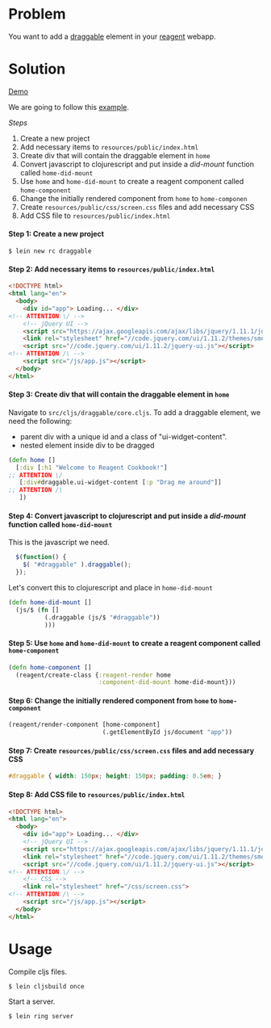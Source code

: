 # Problem

You want to add a [draggable](http://jqueryui.com/draggable/) element in your [reagent](https://github.com/reagent-project/reagent) webapp.

# Solution

[Demo](http://rc-draggable2.s3-website-us-west-1.amazonaws.com/)

We are going to follow this [example](http://jqueryui.com/draggable/).

*Steps*

1. Create a new project
2. Add necessary items to `resources/public/index.html`
3. Create div that will contain the draggable element in `home`
4. Convert javascript to clojurescript and put inside a *did-mount* function called `home-did-mount`
5. Use `home` and `home-did-mount` to create a reagent component called `home-component`
6. Change the initially rendered component from `home` to `home-componen`
7. Create `resources/public/css/screen.css` files and add necessary CSS
8. Add CSS file to `resources/public/index.html`

#### Step 1: Create a new project

```
$ lein new rc draggable
```

#### Step 2: Add necessary items to `resources/public/index.html`

```html
<!DOCTYPE html>
<html lang="en">
  <body>
    <div id="app"> Loading... </div>
<!-- ATTENTION \/ -->
    <!-- jQuery UI -->
    <script src="https://ajax.googleapis.com/ajax/libs/jquery/1.11.1/jquery.min.js"></script>
    <link rel="stylesheet" href="//code.jquery.com/ui/1.11.2/themes/smoothness/jquery-ui.css">
    <script src="//code.jquery.com/ui/1.11.2/jquery-ui.js"></script>
<!-- ATTENTION /\ -->
    <script src="/js/app.js"></script>
  </body>
</html>
```

#### Step 3: Create div that will contain the draggable element in `home`

Navigate to `src/cljs/draggable/core.cljs`. To add a draggable element, we need the following:

* parent div with a unique id and a class of "ui-widget-content".
* nested element inside div to be dragged

```clojure
(defn home []
  [:div [:h1 "Welcome to Reagent Cookbook!"]
;; ATTENTION \/
   [:div#draggable.ui-widget-content [:p "Drag me around"]]
;; ATTENTION /\
   ])
```

#### Step 4: Convert javascript to clojurescript and put inside a *did-mount* function called `home-did-mount`

This is the javascript we need.

```javascript
  $(function() {
    $( "#draggable" ).draggable();
  });
```

Let's convert this to clojurescript and place in `home-did-mount`

```clojure
(defn home-did-mount []
  (js/$ (fn []
          (.draggable (js/$ "#draggable"))
          )))
```

#### Step 5: Use `home` and `home-did-mount` to create a reagent component called `home-component`

```clojure
(defn home-component []
  (reagent/create-class {:reagent-render home
                         :component-did-mount home-did-mount}))
```

#### Step 6: Change the initially rendered component from `home` to `home-component`

```clojure
(reagent/render-component [home-component]
                          (.getElementById js/document "app"))
```

#### Step 7: Create `resources/public/css/screen.css` files and add necessary CSS

```css
#draggable { width: 150px; height: 150px; padding: 0.5em; }
```

#### Step 8:  Add CSS file to `resources/public/index.html`

```html
<!DOCTYPE html>
<html lang="en">
  <body>
    <div id="app"> Loading... </div>
    <!-- jQuery UI -->
    <script src="https://ajax.googleapis.com/ajax/libs/jquery/1.11.1/jquery.min.js"></script>
    <link rel="stylesheet" href="//code.jquery.com/ui/1.11.2/themes/smoothness/jquery-ui.css">
    <script src="//code.jquery.com/ui/1.11.2/jquery-ui.js"></script>
<!-- ATTENTION \/ -->
    <!-- CSS -->
    <link rel="stylesheet" href="/css/screen.css">
<!-- ATTENTION /\ -->
    <script src="/js/app.js"></script>
  </body>
</html>
```

# Usage

Compile cljs files.

```
$ lein cljsbuild once
```

Start a server.

```
$ lein ring server
```
